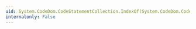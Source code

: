 ```yaml
---
uid: System.CodeDom.CodeStatementCollection.IndexOf(System.CodeDom.CodeStatement)
internalonly: False
---
```


